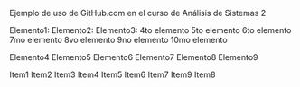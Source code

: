 Ejemplo de uso de GitHub.com en el curso de Análisis de Sistemas 2


Elemento1:
Elemento2:
Elemento3:
4to elemento
5to elemento
6to elemento
7mo elemento
8vo elemento
9no elemento
10mo elemento

Elemento4
Elemento5
Elemento6
Elemento7
Elemento8
Elemento9


Item1
Item2
Item3
Item4
Item5
Item6
Item7
Item9
Item8

